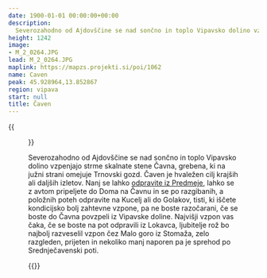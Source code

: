 ```yaml
---
date: 1900-01-01 00:00:00+00:00
description: 
  Severozahodno od Ajdovščine se nad sončno in toplo Vipavsko dolino vzpenjajo strme skalnate stene Čavna, grebena, ki na južni strani omejuje Trnovski gozd.
height: 1242
image:
- M_2_0264.JPG
lead: M_2_0264.JPG
maplink: https://mapzs.projekti.si/poi/1062
name: Caven
peak: 45.928964,13.852867
region: vipava
start: null
title: Čaven
---
```

{{<figure src="M_2_0264.JPG" caption="Pogled na Čaven iz Vipavske doline">}}

Severozahodno od Ajdovščine se nad sončno in toplo Vipavsko dolino vzpenjajo strme skalnate stene Čavna, grebena, ki na južni strani omejuje Trnovski gozd. Čaven je hvaležen cilj krajših ali daljših izletov. Nanj se lahko [odpravite iz Predmeje](../kucelj), lahko se z avtom pripeljete do Doma na Čavnu in se po razgibanih, a položnih poteh odpravite na Kucelj ali do Golakov, tisti, ki iščete kondicijsko bolj zahtevne vzpone, pa ne boste razočarani, če se boste do Čavna povzpeli iz Vipavske doline. Najvišji vzpon vas čaka, če se boste na pot odpravili iz Lokavca, ljubitelje rož bo najbolj razveselil vzpon čez Malo goro iz Stomaža, zelo razgleden, prijeten in nekoliko manj naporen pa je sprehod po Srednječavenski poti.

{{<multipath-hike-list>}}